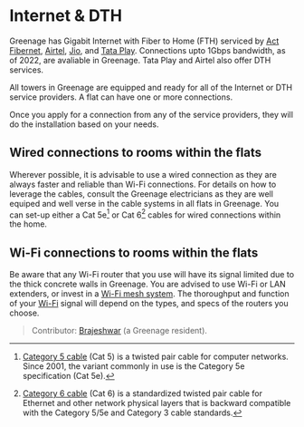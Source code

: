 # Internet & DTH

Greenage has Gigabit Internet with Fiber to Home (FTH) serviced by [Act Fibernet](https://www.actcorp.in), [Airtel](https://www.airtel.in), [Jio](https://www.jio.com), and [Tata Play](https://www.tataplay.com). Connections upto 1Gbps bandwidth, as of 2022, are avaliable in Greenage. Tata Play and Airtel also offer DTH services. 

All towers in Greenage are equipped and ready for all of the Internet or DTH service providers. A flat can have one or more connections. 

Once you apply for a connection from any of the service providers, they will do the installation based on your needs. 

## Wired connections to rooms within the flats

Wherever possible, it is advisable to use a wired connection as they are always faster and reliable than Wi-Fi connections. For details on how to leverage the cables, consult the Greenage electricians as they are well equiped and well verse in the cable systems in all flats in Greenage. You can set-up either a Cat 5e[^cat5e] or Cat 6[^cat6] cables for wired connections within the home. 

## Wi-Fi connections to rooms within the flats

Be aware that any Wi-Fi router that you use will have its signal limited due to the thick concrete walls in Greenage. You are advised to use Wi-Fi or LAN extenders, or invest in a [Wi-Fi mesh system](https://medium.com/nerd-for-tech/what-is-mesh-wifi-network-7a17f10322f1). The thoroughput and function of your [Wi-Fi](https://notes.oinam.com/technology/wi-fi/) signal will depend on the types, and specs of the routers you choose.

> Contributor: [Brajeshwar](https://brajeshwar.com) (a Greenage resident).


[^cat5e]: [Category 5 cable](https://en.wikipedia.org/wiki/Category_5_cable) (Cat 5) is a twisted pair cable for computer networks. Since 2001, the variant commonly in use is the Category 5e specification (Cat 5e).

[^cat6]: [Category 6 cable](https://en.wikipedia.org/wiki/Category_6_cable) (Cat 6) is a standardized twisted pair cable for Ethernet and other network physical layers that is backward compatible with the Category 5/5e and Category 3 cable standards.